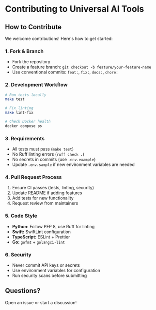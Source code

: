 # Contributing to Universal AI Tools

## How to Contribute

We welcome contributions! Here's how to get started:

### 1. Fork & Branch
- Fork the repository
- Create a feature branch: `git checkout -b feature/your-feature-name`
- Use conventional commits: `feat:`, `fix:`, `docs:`, `chore:`

### 2. Development Workflow

```bash
# Run tests locally
make test

# Fix linting
make lint-fix

# Check Docker health
docker compose ps
```

### 3. Requirements

- All tests must pass (`make test`)
- No Ruff linting errors (`ruff check .`)
- No secrets in commits (use `.env.example`)
- Update `.env.sample` if new environment variables are needed

### 4. Pull Request Process

1. Ensure CI passes (tests, linting, security)
2. Update README if adding features
3. Add tests for new functionality
4. Request review from maintainers

### 5. Code Style

- **Python:** Follow PEP 8, use Ruff for linting
- **Swift:** SwiftLint configuration
- **TypeScript:** ESLint + Prettier
- **Go:** `gofmt` + `golangci-lint`

### 6. Security

- Never commit API keys or secrets
- Use environment variables for configuration
- Run security scans before submitting

## Questions?

Open an issue or start a discussion!

